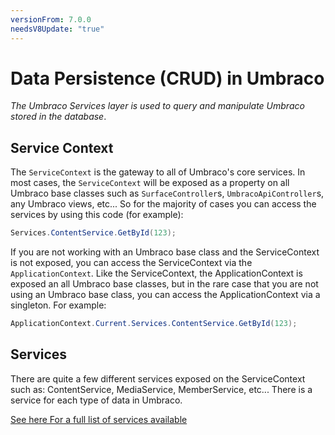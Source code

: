 ```yaml
---
versionFrom: 7.0.0
needsV8Update: "true"
---
```


# Data Persistence (CRUD) in Umbraco

_The Umbraco Services layer is used to query and manipulate Umbraco stored in the database_.

## Service Context

The `ServiceContext` is the gateway to all of Umbraco's core services. In most cases, the `ServiceContext` will be
exposed as a property on all Umbraco base classes such as `SurfaceController`s, `UmbracoApiController`s, any Umbraco views, etc...
So for the majority of cases you can access the services by using this code (for example):

```csharp
Services.ContentService.GetById(123);
```

If you are not working with an Umbraco base class and the ServiceContext is not exposed, you can access the ServiceContext via the
`ApplicationContext`. Like the ServiceContext, the ApplicationContext is exposed an all Umbraco base classes, but in the rare case
that you are not using an Umbraco base class, you can access the ApplicationContext via a singleton. For example:

```csharp
ApplicationContext.Current.Services.ContentService.GetById(123);
```

## Services

There are quite a few different services exposed on the ServiceContext such as: ContentService, MediaService, MemberService, etc...
There is a service for each type of data in Umbraco.

[See here For a full list of services available](../../Reference/Management/Services/)
